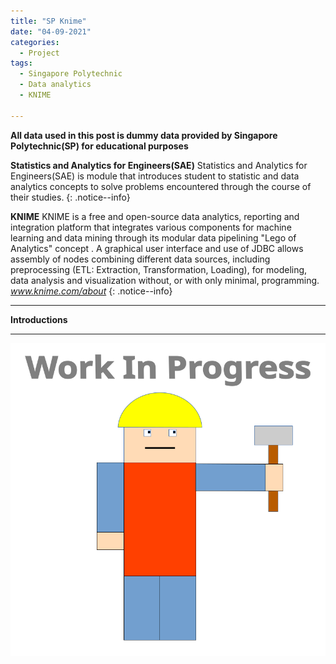 ```yaml
---
title: "SP Knime"
date: "04-09-2021"
categories:
  - Project
tags:
  - Singapore Polytechnic
  - Data analytics
  - KNIME

---
```


<strong>All data used in this post is dummy data provided by Singapore Polytechnic(SP) for educational purposes</strong>

**Statistics and Analytics for Engineers(SAE)** Statistics and Analytics for Engineers(SAE) is module that introduces student to statistic and data analytics concepts to solve problems encountered through the course of their studies. 
{: .notice--info}

**KNIME** KNIME is a free and open-source data analytics, reporting and integration platform that integrates various components for machine learning and data mining through its modular data pipelining "Lego of Analytics" concept . A graphical user interface and use of JDBC allows assembly of nodes combining different data sources, including preprocessing (ETL: Extraction, Transformation, Loading), for modeling, data analysis and visualization without, or with only minimal, programming. 
<cite><a href="https://www.knime.com/about">www.knime.com/about</a></cite>
{: .notice--info}

***

<strong>Introductions</strong>

***

![WIP](/assets/images/common/WIP.png)